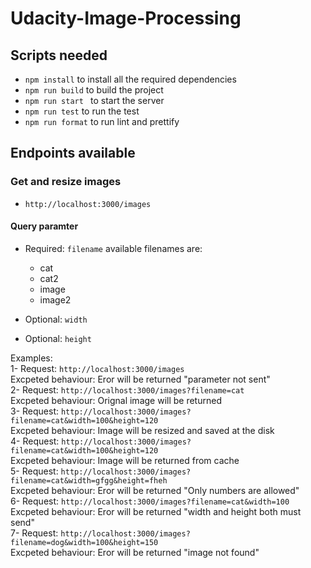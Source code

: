 # Udacity-Image-Processing
## Scripts needed
 - `npm install` to install all the required dependencies
 - `npm run build` to build the project
 - `npm run start ` to start the server
 - `npm run test` to run the test
 - `npm run format` to run lint and prettify
 
 ## Endpoints available
 ### Get and resize images
- `http://localhost:3000/images`
#### Query paramter
- Required: `filename` available filenames are:
    - cat
    - cat2
    - image
    - image2

- Optional: `width` 
- Optional: `height`

Examples:  
1- Request: `http://localhost:3000/images`  
Excpeted behaviour: Eror will be returned "parameter not sent"  
2- Request: `http://localhost:3000/images?filename=cat`  
Excpeted behaviour: Orignal image will be returned  
3- Request: `http://localhost:3000/images?filename=cat&width=100&height=120`  
Excpeted behaviour: Image will be resized and saved at the disk  
4- Request: `http://localhost:3000/images?filename=cat&width=100&height=120`  
Excpeted behaviour: Image will be returned from cache  
5- Request: `http://localhost:3000/images?filename=cat&width=gfgg&height=fheh`  
Excpeted behaviour: Eror will be returned "Only numbers are allowed"  
6- Request: `http://localhost:3000/images?filename=cat&width=100`  
Excpeted behaviour: Eror will be returned "width and height both must send"  
7- Request: `http://localhost:3000/images?filename=dog&width=100&height=150`  
Excpeted behaviour: Eror will be returned "image not found"





